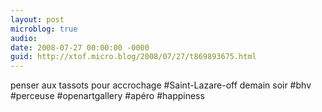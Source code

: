 ```yaml
---
layout: post
microblog: true
audio: 
date: 2008-07-27 00:00:00 -0000
guid: http://xtof.micro.blog/2008/07/27/t869893675.html
---
```

penser aux tassots pour accrochage #Saint-Lazare-off demain soir #bhv #perceuse #openartgallery #apéro #happiness
